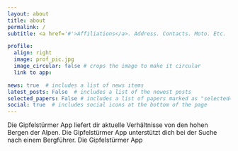 ```yaml
---
layout: about
title: about
permalink: /
subtitle: <a href='#'>Affiliations</a>. Address. Contacts. Moto. Etc.

profile:
  align: right
  image: prof_pic.jpg
  image_circular: false # crops the image to make it circular
  link to app: 

news: true  # includes a list of news items
latest_posts: False  # includes a list of the newest posts
selected_papers: False # includes a list of papers marked as "selected={true}"
social: true  # includes social icons at the bottom of the page
---
```


Die Gipfelstürmer App liefert dir aktuelle Verhältnisse von den hohen Bergen der Alpen.
Die Gipfelstürmer App unterstützt dich bei der Suche nach einem Bergführer.
Die Gipfelstürmer App 
